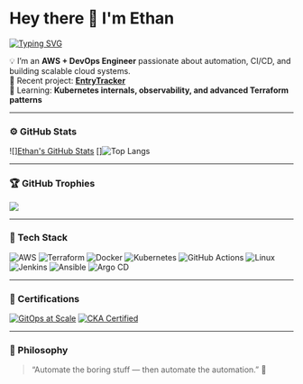 # Hey there 👋 I'm Ethan

[![Typing SVG](https://readme-typing-svg.demolab.com?font=Fira+Code&weight=500&size=22&pause=1000&color=4895EF&center=true&vCenter=true&width=665&lines=AWS+%7C+DevOps+Engineer;Automation+and+Infrastructure+Enthusiast;Continuous+Learning+%26+Optimization)](https://git.io/typing-svg)

💡 I’m an **AWS + DevOps Engineer** passionate about automation, CI/CD, and building scalable cloud systems.  
🚀 Recent project: [**EntryTracker**](https://github.com/neon-eyes/EntryTracker)  
🌱 Learning: **Kubernetes internals, observability, and advanced Terraform patterns**

---

### ⚙️ GitHub Stats
![][Ethan's GitHub Stats](https://github-readme-stats.vercel.app/api?username=neon-eyes&show_icons=true&theme=tokyonight)
[]![Top Langs](https://github-readme-stats.vercel.app/api/top-langs/?username=neon-eyes&layout=compact&theme=tokyonight)

---

### 🏆 GitHub Trophies
![](https://github-profile-trophy.vercel.app/?username=neon-eyes&theme=tokyonight&no-frame=false&no-bg=false&margin-w=4)

---

### 🧠 Tech Stack
![AWS](https://img.shields.io/badge/AWS-%23FF9900.svg?style=for-the-badge&logo=amazonaws&logoColor=white)
![Terraform](https://img.shields.io/badge/Terraform-%235835CC.svg?style=for-the-badge&logo=terraform&logoColor=white)
![Docker](https://img.shields.io/badge/Docker-%230db7ed.svg?style=for-the-badge&logo=docker&logoColor=white)
![Kubernetes](https://img.shields.io/badge/Kubernetes-%23326ce5.svg?style=for-the-badge&logo=kubernetes&logoColor=white)
![GitHub Actions](https://img.shields.io/badge/GitHub_Actions-%232671E5.svg?style=for-the-badge&logo=githubactions&logoColor=white)
![Linux](https://img.shields.io/badge/Linux-FCC624?style=for-the-badge&logo=linux&logoColor=black)
![Jenkins](	https://img.shields.io/badge/Jenkins-D24939?style=for-the-badge&logo=Jenkins&logoColor=white)
![Ansible](https://img.shields.io/badge/Ansible-000000?style=for-the-badge&logo=ansible&logoColor=white)
![Argo CD](https://img.shields.io/badge/Argo%20CD-1e0b3e?style=for-the-badge&logo=argo&logoColor=#d16044)
![]()
![]()
![]()
![]()
![]()

---

### 🏅 Certifications

[![GitOps at Scale](https://img.shields.io/badge/GitOps%20at%20Scale-%23007ACC.svg?style=for-the-badge&logo=weaveworks&logoColor=white)](https://www.weave.works)
[![CKA Certified](https://img.shields.io/badge/Certified%20Kubernetes%20Administrator-%23326ce5.svg?style=for-the-badge&logo=kubernetes&logoColor=white)](https://training.linuxfoundation.org/certification/certified-kubernetes-administrator-cka/)

---

### 🧩 Philosophy
> “Automate the boring stuff — then automate the automation.” 🤖
